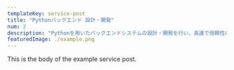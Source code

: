 ```yaml
---
templateKey: service-post
title: "Pythonバックエンド 設計・開発"
num: 2
description: "Pythonを用いたバックエンドシステムの設計・開発を行い、高速で信頼性の高いサービスの構築を支援します。シンプルで拡張性のあるコード設計を重視し、効率的で保守性に優れたバックエンドアーキテクチャを提供します。"
featuredImage: ./example.png
---
```


This is the body of the example service post.
